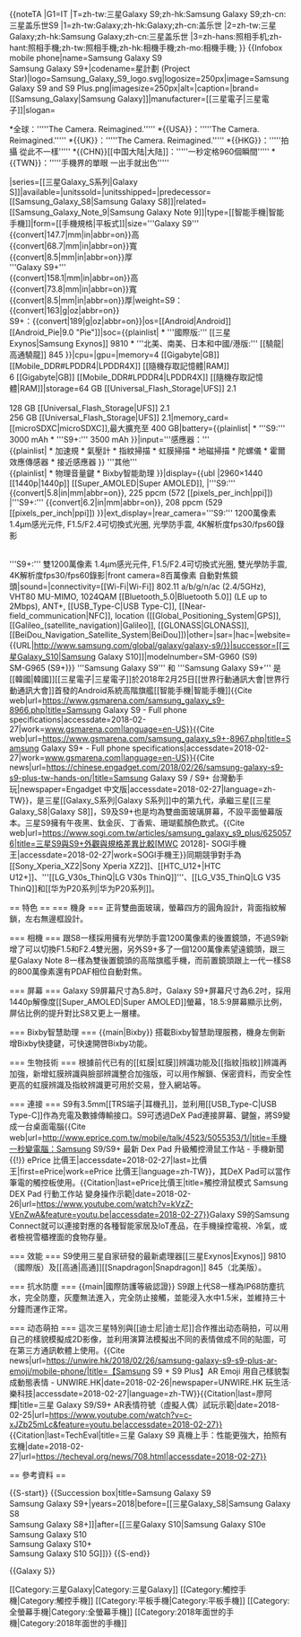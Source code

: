 {{noteTA
|G1=IT
|T=zh-tw:三星Galaxy S9;zh-hk:Samsung Galaxy S9;zh-cn:三星盖乐世S9
|1=zh-tw:Galaxy;zh-hk:Galaxy;zh-cn:盖乐世
|2=zh-tw:三星Galaxy;zh-hk:Samsung Galaxy;zh-cn:三星盖乐世
|3=zh-hans:照相手机;zh-hant:照相手機;zh-tw:照相手機;zh-hk:相機手機;zh-mo:相機手機;
}}
{{Infobox mobile phone|name=Samsung Galaxy S9<br>Samsung Galaxy S9+|codename=星計劃 (Project Star)|logo=Samsung_Galaxy_S9_logo.svg|logosize=250px|image=Samsung Galaxy S9 and S9 Plus.png|imagesize=250px|alt=<!-- Text that describes the image for visually impaired readers. -->|caption=<!-- A caption describing the image (optional) -->|brand=[[Samsung_Galaxy|Samsung Galaxy]]|manufacturer=[[三星電子|三星電子]]|slogan=<div>
*全球：'''''The Camera. Reimagined.'''''
*{{USA}}：'''''The Camera. Reimagined.'''''
*{{UK}}：'''''The Camera. Reimagined.'''''
*{{HKG}}：'''''拍攝 從此不一樣'''''
*{{CHN}}[[中国大陆|大陆]]：'''''一秒定格960個瞬間'''''
*{{TWN}}：'''''手機界的單眼  一出手就出色'''''
</div>|series=[[三星Galaxy_S系列|Galaxy S]]|available=|unitssold=<!-- Total number of units sold to the public. -->|unitsshipped=<!-- Total number of units shipped from factories. -->|predecessor=[[Samsung_Galaxy_S8|Samsung Galaxy S8]]|related=[[Samsung_Galaxy_Note_9|Samsung Galaxy Note 9]]|type=[[智能手機|智能手機]]|form=[[手機規格|平板式]]|size='''Galaxy S9'''<br />{{convert|147.7|mm|in|abbr=on}}高<br /> {{convert|68.7|mm|in|abbr=on}}寬<br /> {{convert|8.5|mm|in|abbr=on}}厚<br />'''Galaxy S9+'''<br />{{convert|158.1|mm|in|abbr=on}}高<br /> {{convert|73.8|mm|in|abbr=on}}寬<br /> {{convert|8.5|mm|in|abbr=on}}厚|weight=S9：{{convert|163|g|oz|abbr=on}} <br /> S9+：{{convert|189|g|oz|abbr=on}}|os=[[Android|Android]] [[Android_Pie|9.0 "Pie"]]|soc={{plainlist|
* '''國際版:''' [[三星Exynos|Samsung Exynos]] 9810
* '''北美、南美、日本和中國/港版:''' [[驍龍|高通驍龍]] 845
}}|cpu=<!-- Clock speed, manufacturer, model number, model name, number of cores -->|gpu=<!-- Clock speed, manufacturer, model number, model name, number of cores -->|memory=4 [[Gigabyte|GB]] [[Mobile_DDR#LPDDR4|LPDDR4X]] [[隨機存取記憶體|RAM]] <br /> 6 [[Gigabyte|GB]] [[Mobile_DDR#LPDDR4|LPDDR4X]] [[隨機存取記憶體|RAM]]|storage=64 GB [[Universal_Flash_Storage|UFS]] 2.1 <br /><br />128 GB [[Universal_Flash_Storage|UFS]] 2.1
<br />256 GB [[Universal_Flash_Storage|UFS]] 2.1|memory_card=[[microSDXC|microSDXC]],最大擴充至 400 GB|battery={{plainlist|
* '''S9:''' 3000 mAh
* '''S9+:''' 3500 mAh
}}|input='''感應器：'''<br />
{{plainlist|
* 加速規
* 氣壓計
* 指紋掃描
* 虹膜掃描
* 地磁掃描
* 陀螺儀
* 霍爾效應傳感器
* 接近感應器
}}
'''其他'''<br />
{{plainlist|
* 物理音量鍵
* Bixby智能助理
}}|display={{ubl
|2960×1440 [[1440p|1440p]] [[Super_AMOLED|Super AMOLED]],
|'''S9:'''  {{convert|5.8|in|mm|abbr=on}}, 225 ppcm (572 [[pixels_per_inch|ppi]])
|'''S9+:''' {{convert|6.2|in|mm|abbr=on}}, 208 ppcm (529 [[pixels_per_inch|ppi]])
}}|ext_display=<!-- Description of the secondary or external display, if applicable -->|rear_camera='''S9:''' 1200萬像素 1.4µm感光元件, F1.5/F2.4可切換式光圈, 光學防手震, 4K解析度fps30/fps60錄影<br><br>

'''S9+:''' 雙1200萬像素 1.4µm感光元件, F1.5/F2.4可切換式光圈, 雙光學防手震, 4K解析度fps30/fps60錄影|front camera=8百萬像素 自動對焦鏡頭|sound=<!-- Sound and audio features e.g. speaker(s), audio jack, vibration motor, etc. -->|connectivity=[[Wi-Fi|Wi-Fi]] 802.11 a/b/g/n/ac (2.4/5GHz), VHT80 MU-MIMO, 1024QAM
[[Bluetooth_5.0|Bluetooth 5.0]] (LE up to 2Mbps), ANT+, [[USB_Type-C|USB Type-C]], [[Near-field_communication|NFC]], location ([[Global_Positioning_System|GPS]], [[Galileo_(satellite_navigation)|Galileo]], [[GLONASS|GLONASS]], [[BeiDou_Navigation_Satellite_System|BeiDou]])|other=<!-- Other key capabilities and specifications not noted above (e.g. WiFi hotspot, Gorilla glass display, etc.) -->|sar=<!-- Specific absorption rate in W/kg -->|hac=<!-- Hearing aid compatibility -->|website={{URL|http://www.samsung.com/global/galaxy/galaxy-s9/}}|successor=[[三星Galaxy_S10|Samsung Galaxy S10]]|modelnumber=SM-G960 (S9) <br/> SM-G965 (S9+)}}
'''Samsung Galaxy S9''' 和 '''Samsung Galaxy S9+''' 是[[韓國|韓國]][[三星電子|三星電子]]於2018年2月25日[[世界行動通訊大會|世界行動通訊大會]]首發的Android系統高階旗艦[[智能手機|智能手機]]<ref>{{Cite web|url=https://www.gsmarena.com/samsung_galaxy_s9-8966.php|title=Samsung Galaxy S9 - Full phone specifications|accessdate=2018-02-27|work=www.gsmarena.com|language=en-US}}</ref><ref>{{Cite web|url=https://www.gsmarena.com/samsung_galaxy_s9+-8967.php|title=Samsung Galaxy S9+ - Full phone specifications|accessdate=2018-02-27|work=www.gsmarena.com|language=en-US}}</ref><ref>{{Cite news|url=https://chinese.engadget.com/2018/02/26/samsung-galaxy-s9-s9-plus-tw-hands-on/|title=Samsung Galaxy S9 / S9+ 台灣動手玩|newspaper=Engadget 中文版|accessdate=2018-02-27|language=zh-TW}}</ref>，是三星[[Galaxy_S系列|Galaxy S系列]]中的第九代，承繼三星[[三星Galaxy_S8|Galaxy S8]]，S9及S9+也是均為雙曲面玻璃屏幕，不設平面螢幕版本。三星S9擁有午夜黑、鈦金灰、丁香紫、珊瑚藍顏色款式。<ref>{{Cite web|url=https://www.sogi.com.tw/articles/samsung_galaxy_s9_plus/6250576|title=三星S9與S9+外觀與規格差異比較[MWC 20128]- SOGI手機王|accessdate=2018-02-27|work=SOGI手機王}}</ref>同期競爭對手為[[Sony_Xperia_XZ2|Sony Xperia XZ2]]、[[HTC_U12+|HTC U12+]]、'''[[LG_V30s_ThinQ|LG V30s ThinQ]]'''、[[LG_V35_ThinQ|LG V35 ThinQ]]和[[华为P20系列|华为P20系列]]。

== 特色 ==
=== 機身 ===
正背雙曲面玻璃，螢幕四方的圓角設計，背面指紋解鎖，左右無邊框設計。

=== 相機 ===
跟S8一樣採用擁有光學防手震1200萬像素的後置鏡頭，不過S9新增了可以切換F1.5和F2.4雙光圈，另外S9+多了一個1200萬像素望遠鏡頭，跟三星Galaxy Note 8一樣為雙後置鏡頭的高階旗艦手機，而前置鏡頭跟上一代一樣S8的800萬像素還有PDAF相位自動對焦。

=== 屏幕 ===
Galaxy S9屏幕尺寸為5.8吋，Galaxy S9+屏幕尺寸為6.2吋，採用1440p解像度[[Super_AMOLED|Super AMOLED]]螢幕，18.5:9屏幕顯示比例，屏佔比例的提升對比S8又更上一層樓。

=== Bixby智慧助理 ===
{{main|Bixby}}
搭載Bixby智慧助理服務，機身左側新增Bixby快捷鍵，可快速開啓Bixby功能。

=== 生物技術 ===
根據前代已有的[[虹膜|虹膜]]辨識功能及[[指紋|指紋]]辨識再加強，新增虹膜辨識與臉部辨識整合加強版，可以用作解鎖、保密資料，而安全性更高的虹膜辨識及指紋辨識更可用於交易，登入網站等。

=== 連接 ===
S9有3.5mm[[TRS端子|耳機孔]]，並利用[[USB_Type-C|USB Type-C]]作為充電及數據傳輸接口。S9可透過DeX Pad連接屏幕、鍵盤，將S9變成一台桌面電腦<ref>{{Cite web|url=http://www.eprice.com.tw/mobile/talk/4523/5055353/1/|title=手機一秒變電腦：Samsung S9/S9+ 最新 Dex Pad 升級觸控滑鼠工作站 - 手機新聞 {{!}} ePrice 比價王|accessdate=2018-02-27|last=比價王|first=ePrice|work=ePrice 比價王|language=zh-TW}}</ref>，其DeX Pad可以當作筆電的觸控板使用。<ref>{{Citation|last=ePrice比價王|title=觸控滑鼠模式 Samsung DEX Pad 行動工作站 變身操作示範|date=2018-02-26|url=https://www.youtube.com/watch?v=kVzZ-VEnZwA&feature=youtu.be|accessdate=2018-02-27}}</ref>Galaxy S9的Samsung Connect就可以連接對應的各種智能家居及IoT產品，在手機操控電視、冷氣，或者檢視雪櫃裡面的食物存量。

=== 效能 ===
S9使用三星自家研發的最新處理器[[三星Exynos|Exynos]] 9810（國際版）及[[高通|高通]][[Snapdragon|Snapdragon]] 845（北美版）。

=== 抗水防塵 ===
{{main|國際防護等級認證}}
S9跟上代S8一樣為IP68防塵抗水，完全防塵，灰塵無法進入，完全防止接觸，並能浸入水中1.5米，並維持三十分鐘而運作正常。

=== 动态萌拍 ===
這次三星特別與[[迪士尼|迪士尼]]合作推出动态萌拍，可以用自己的樣貌模擬成2D影像，並利用演算法模擬出不同的表情做成不同的貼圖，可在第三方通訊軟體上使用。<ref>{{Cite news|url=https://unwire.hk/2018/02/26/samsung-galaxy-s9-s9-plus-ar-emoji/mobile-phone/|title=【Samsung S9 + S9 Plus】AR Emoji 用自己樣貌製成動態表情 - UNWIRE.HK|date=2018-02-26|newspaper=UNWIRE.HK 玩生活‧樂科技|accessdate=2018-02-27|language=zh-TW}}</ref><ref>{{Citation|last=廖阿輝|title=三星 Galaxy S9/S9+ AR表情符號（虛擬人偶）試玩示範|date=2018-02-25|url=https://www.youtube.com/watch?v=c-xJZb25mLc&feature=youtu.be|accessdate=2018-02-27}}</ref><ref>{{Citation|last=TechEval|title=三星 Galaxy S9 真機上手：性能更強大，拍照有玄機|date=2018-02-27|url=https://techeval.org/news/708.html|accessdate=2018-02-27}}</ref>

== 參考資料 ==
<references />

{{S-start}}
{{Succession box|title=Samsung Galaxy S9<br />Samsung Galaxy S9+|years=2018|before=[[三星Galaxy_S8|Samsung Galaxy S8<br />Samsung Galaxy S8+]]|after=[[三星Galaxy S10|Samsung Galaxy S10e<br />
Samsung Galaxy S10<br/>
Samsung Galaxy S10+<br/>
Samsung Galaxy S10 5G]]}}
{{S-end}}

{{Galaxy S}}

[[Category:三星Galaxy|Category:三星Galaxy]]
[[Category:觸控手機|Category:觸控手機]]
[[Category:平板手機|Category:平板手機]]
[[Category:全螢幕手機|Category:全螢幕手機]]
[[Category:2018年面世的手機|Category:2018年面世的手機]]